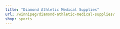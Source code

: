 ```yaml
---
title: "Diamond Athletic Medical Supplies"
url: /winnipeg/diamond-athletic-medical-supplies/
shop: sports
---
```

